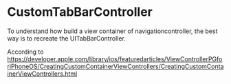 CustomTabBarController
======================

To understand how build a view container of navigationcontroller, the best way is to recreate the UITabBarController.

According to https://developer.apple.com/library/ios/featuredarticles/ViewControllerPGforiPhoneOS/CreatingCustomContainerViewControllers/CreatingCustomContainerViewControllers.html